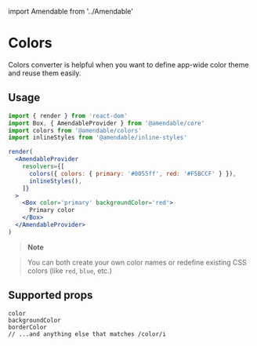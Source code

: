 import Amendable from '../Amendable'

# Colors

Colors converter is helpful when you want to define app-wide color theme and
reuse them easily.

## Usage

```jsx sandbox
import { render } from 'react-dom'
import Box, { AmendableProvider } from '@amendable/core'
import colors from '@amendable/colors'
import inlineStyles from '@amendable/inline-styles'

render(
  <AmendableProvider
    resolvers={[
      colors({ colors: { primary: '#0055ff', red: '#F5BCCF' } }),
      inlineStyles(),
    ]}
  >
    <Box color='primary' backgroundColor='red'>
      Primary color
    </Box>
  </AmendableProvider>
)
```

> **Note**

> You can both create your own color names or redefine existing CSS colors
(like `red`, `blue`, etc.)

## Supported props

```
color
backgroundColor
borderColor
// ...and anything else that matches /color/i
```
